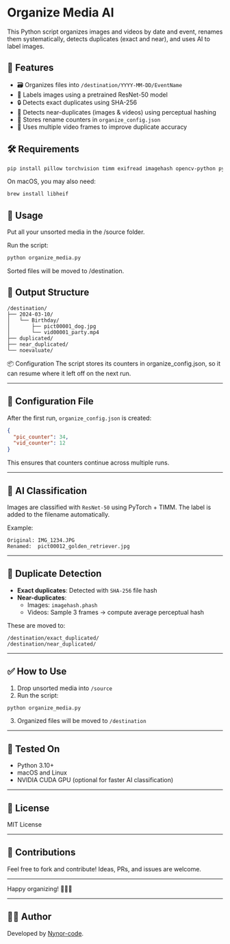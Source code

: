 # Organize Media AI

This Python script organizes images and videos by date and event, renames them systematically, detects duplicates (exact and near), and uses AI to label images.

## 📁 Features

- 🗃️ Organizes files into `/destination/YYYY-MM-DD/EventName`
- 🧠 Labels images using a pretrained ResNet-50 model
- 🔒 Detects exact duplicates using SHA-256
- 🧬 Detects near-duplicates (images & videos) using perceptual hashing
- 📝 Stores rename counters in `organize_config.json`
- 🎥 Uses multiple video frames to improve duplicate accuracy

## 🛠️ Requirements

```bash
pip install pillow torchvision timm exifread imagehash opencv-python pyheif
```
On macOS, you may also need:

```bash
brew install libheif
```
## 🚀 Usage
Put all your unsorted media in the /source folder.

Run the script:
```bash
python organize_media.py
```
Sorted files will be moved to /destination.

## 🧾 Output Structure

```plaintext
/destination/
├── 2024-03-10/
│   └── Birthday/
│       ├── pict00001_dog.jpg
│       └── vid00001_party.mp4
├── duplicated/
├── near_duplicated/
└── noevaluate/
```

📦 Configuration
The script stores its counters in organize_config.json, so it can resume where it left off on the next run.

---

## 🔧 Configuration File

After the first run, `organize_config.json` is created:

```json
{
  "pic_counter": 34,
  "vid_counter": 12
}
```

This ensures that counters continue across multiple runs.

---

## 🧠 AI Classification

Images are classified with `ResNet-50` using PyTorch + TIMM. The label is added to the filename automatically.

Example:
```
Original: IMG_1234.JPG
Renamed:  pict00012_golden_retriever.jpg
```

---

## 🧬 Duplicate Detection

- **Exact duplicates**: Detected with `SHA-256` file hash
- **Near-duplicates**:
  - Images: `imagehash.phash`
  - Videos: Sample 3 frames → compute average perceptual hash

These are moved to:
```
/destination/exact_duplicated/
/destination/near_duplicated/
```

---

## ✅ How to Use

1. Drop unsorted media into `/source`
2. Run the script:

```bash
python organize_media.py
```

3. Organized files will be moved to `/destination`

---

## 🧪 Tested On

- Python 3.10+
- macOS and Linux
- NVIDIA CUDA GPU (optional for faster AI classification)

---

## 📜 License

MIT License

---

## 🙌 Contributions

Feel free to fork and contribute! Ideas, PRs, and issues are welcome.

---

Happy organizing! 🧹📁📸

---

## 🧑‍💻 Author

Developed by [Nynor-code](https://github.com/Nynor-code).